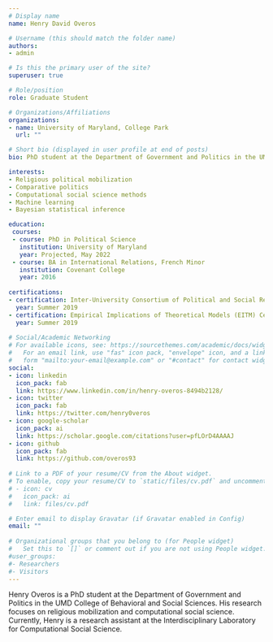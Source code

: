 ```yaml
---
# Display name
name: Henry David Overos

# Username (this should match the folder name)
authors:
- admin

# Is this the primary user of the site?
superuser: true

# Role/position
role: Graduate Student

# Organizations/Affiliations
organizations:
- name: University of Maryland, College Park
  url: ""

# Short bio (displayed in user profile at end of posts)
bio: PhD student at the Department of Government and Politics in the UMD College of Behavioral and Social Sciences. Studies religious mobilization and computational social science.

interests:
- Religious political mobilization
- Comparative politics
- Computational social science methods
- Machine learning
- Bayesian statistical inference

education:
 courses:
 - course: PhD in Political Science
   institution: University of Maryland
   year: Projected, May 2022
 - course: BA in International Relations, French Minor
   institution: Covenant College
   year: 2016
  
certifications:
- certification: Inter-University Consortium of Political and Social Research (ICPSR)
  year: Summer 2019
- certification: Empirical Implications of Theoretical Models (EITM) Certification
  year: Summer 2019
    
# Social/Academic Networking
# For available icons, see: https://sourcethemes.com/academic/docs/widgets/#icons
#   For an email link, use "fas" icon pack, "envelope" icon, and a link in the
#   form "mailto:your-email@example.com" or "#contact" for contact widget.
social:
- icon: linkedin
  icon_pack: fab
  link: https://www.linkedin.com/in/henry-overos-8494b2128/ 
- icon: twitter
  icon_pack: fab
  link: https://twitter.com/henry0veros
- icon: google-scholar
  icon_pack: ai
  link: https://scholar.google.com/citations?user=pfLOrD4AAAAJ
- icon: github
  icon_pack: fab
  link: https://github.com/overos93
  
# Link to a PDF of your resume/CV from the About widget.
# To enable, copy your resume/CV to `static/files/cv.pdf` and uncomment the lines below.  
# - icon: cv
#   icon_pack: ai
#   link: files/cv.pdf

# Enter email to display Gravatar (if Gravatar enabled in Config)
email: ""
  
# Organizational groups that you belong to (for People widget)
#   Set this to `[]` or comment out if you are not using People widget.  
#user_groups:
#- Researchers
#- Visitors
---
```

Henry Overos is a PhD student at the Department of Government and Politics in the UMD College of Behavioral and Social Sciences. His research focuses on religious mobilization and computational social science. Currently, Henry is a research assistant at the Interdisciplinary Laboratory for Computational Social Science.
